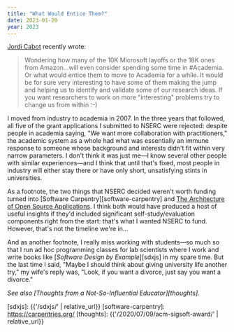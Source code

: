 ```yaml
---
title: "What Would Entice Them?"
date: 2023-01-20
year: 2023
---
```


[Jordi Cabot][cabot-jordi] recently wrote:

> Wondering how many of the 10K Microsoft layoffs or the 18K ones from Amazon…will even consider spending some time in #Academia.
> Or what would entice them to move to Academia for a while.
> It would be for sure very interesting to have some of them making the jump
> and helping us to identify and validate some of our research ideas.
> If you want researchers to work on more "interesting" problems try to change us from within :-)

I moved from industry to academia in 2007.
In the three years that followed,
all five of the grant applications I submitted to NSERC were rejected:
despite people in academia saying,
"We want more collaboration with practitioners,"
the academic system as a whole had what was essentially an immune response
to someone whose background and interests didn't fit within very narrow parameters.
I don't think it was just me—I know several other people with similar experiences—and
I think that until that's fixed,
most people in industry will either stay there
or have only short, unsatisfying stints in universities.

As a footnote,
the two things that NSERC decided weren't worth funding
turned into [Software Carpentry][software-carpentry]
and [The Architecture of Open Source Applications][aosa].
I think both would have produced a host of useful insights
if they'd included significant self-study/evaluation components right from the start:
that's what I wanted NSERC to fund.
However,
that's not the timeline we're in…

And as another footnote,
I really miss working with students—so much so that
I run ad hoc programming classes for lab scientists where I work
and write books like [*Software Design by Example*][sdxjs] in my spare time.
But the last time I said,
"Maybe I should think about giving university life another try,"
my wife's reply was,
"Look, if you want a divorce, just say you want a divorce."

*See also [Thoughts from a Not-So-Influential Educator][thoughts].*

[aosa]: https://aosabook.org/
[cabot-jordi]: https://jordicabot.com/
[sdxjs]: {{'/sdxjs/' | relative_url}}
[software-carpentry]: https://carpentries.org/
[thoughts]: {{'/2020/07/09/acm-sigsoft-award/' | relative_url}}
